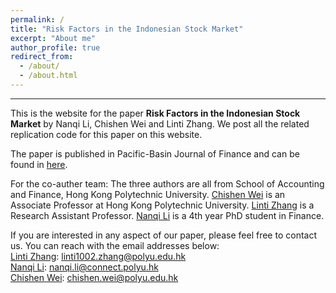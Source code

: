 ```yaml
---
permalink: /
title: "Risk Factors in the Indonesian Stock Market"
excerpt: "About me"
author_profile: true
redirect_from: 
  - /about/
  - /about.html
---
```




-----
This is the website for the paper **Risk Factors in the Indonesian Stock Market** by Nanqi Li, Chishen Wei and Linti Zhang. We post all the related replication code for this paper on this website.


The paper is published in Pacific-Basin Journal of Finance and can be found in [here](https://www.sciencedirect.com/science/article/pii/S0927538X23002469). 

For the co-auther team: The three authors are all from School of Accounting and Finance, Hong Kong Polytechnic University. [Chishen Wei](https://sites.google.com/view/profwei/home) is an Associate Professor at Hong Kong Polytechnic University. [Linti Zhang](https://www.polyu.edu.hk/en/af/people/academic-staff/dr-linti-zhang/) is a Research Assistant Professor. [Nanqi Li](https://www.polyu.edu.hk/af/people/research-students/ms-nanqi-li/) is a 4th year PhD student in Finance. 

If you are interested in any aspect of our paper, please feel free to contact us. You can reach with the email addresses below: 
<br>
[Linti Zhang](mailto:linti1002.zhang@polyu.edu.hk): linti1002.zhang@polyu.edu.hk
<br>
[Nanqi Li](mailto:nanqi.li@connect.polyu.hk): nanqi.li@connect.polyu.hk
<br>
[Chishen Wei](mailto:chishen.wei@polyu.edu.hk): chishen.wei@polyu.edu.hk
<br>


